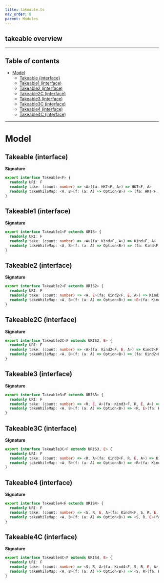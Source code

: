 ```yaml
---
title: takeable.ts
nav_order: 8
parent: Modules
---
```


## takeable overview

---

<h2 class="text-delta">Table of contents</h2>

- [Model](#model)
  - [Takeable (interface)](#takeable-interface)
  - [Takeable1 (interface)](#takeable1-interface)
  - [Takeable2 (interface)](#takeable2-interface)
  - [Takeable2C (interface)](#takeable2c-interface)
  - [Takeable3 (interface)](#takeable3-interface)
  - [Takeable3C (interface)](#takeable3c-interface)
  - [Takeable4 (interface)](#takeable4-interface)
  - [Takeable4C (interface)](#takeable4c-interface)

---

# Model

## Takeable (interface)

**Signature**

```ts
export interface Takeable<F> {
  readonly URI: F
  readonly take: (count: number) => <A>(fa: HKT<F, A>) => HKT<F, A>
  readonly takeWhileMap: <A, B>(f: (a: A) => Option<B>) => (fa: HKT<F, A>) => HKT<F, B>
}
```

## Takeable1 (interface)

**Signature**

```ts
export interface Takeable1<F extends URIS> {
  readonly URI: F
  readonly take: (count: number) => <A>(fa: Kind<F, A>) => Kind<F, A>
  readonly takeWhileMap: <A, B>(f: (a: A) => Option<B>) => (fa: Kind<F, A>) => Kind<F, B>
}
```

## Takeable2 (interface)

**Signature**

```ts
export interface Takeable2<F extends URIS2> {
  readonly URI: F
  readonly take: (count: number) => <A, E>(fa: Kind2<F, E, A>) => Kind2<F, E, A>
  readonly takeWhileMap: <A, B>(f: (a: A) => Option<B>) => <E>(fa: Kind2<F, E, A>) => Kind2<F, E, B>
}
```

## Takeable2C (interface)

**Signature**

```ts
export interface Takeable2C<F extends URIS2, E> {
  readonly URI: F
  readonly take: (count: number) => <A>(fa: Kind2<F, E, A>) => Kind2<F, E, A>
  readonly takeWhileMap: <A, B>(f: (a: A) => Option<B>) => (fa: Kind2<F, E, A>) => Kind2<F, E, B>
}
```

## Takeable3 (interface)

**Signature**

```ts
export interface Takeable3<F extends URIS3> {
  readonly URI: F
  readonly take: (count: number) => <R, E, A>(fa: Kind3<F, R, E, A>) => Kind3<F, R, E, A>
  readonly takeWhileMap: <A, B>(f: (a: A) => Option<B>) => <R, E>(fa: Kind3<F, R, E, A>) => Kind3<F, R, E, B>
}
```

## Takeable3C (interface)

**Signature**

```ts
export interface Takeable3C<F extends URIS3, E> {
  readonly URI: F
  readonly take: (count: number) => <R, A>(fa: Kind3<F, R, E, A>) => Kind3<F, R, E, A>
  readonly takeWhileMap: <A, B>(f: (a: A) => Option<B>) => <R>(fa: Kind3<F, R, E, A>) => Kind3<F, R, E, B>
}
```

## Takeable4 (interface)

**Signature**

```ts
export interface Takeable4<F extends URIS4> {
  readonly URI: F
  readonly take: (count: number) => <S, R, E, A>(fa: Kind4<F, S, R, E, A>) => Kind4<F, S, R, E, A>
  readonly takeWhileMap: <A, B>(f: (a: A) => Option<B>) => <S, R, E>(fa: Kind4<F, S, R, E, A>) => Kind4<F, S, R, E, B>
}
```

## Takeable4C (interface)

**Signature**

```ts
export interface Takeable4C<F extends URIS4, E> {
  readonly URI: F
  readonly take: (count: number) => <S, R, A>(fa: Kind4<F, S, R, E, A>) => Kind4<F, S, R, E, A>
  readonly takeWhileMap: <A, B>(f: (a: A) => Option<B>) => <S, R>(fa: Kind4<F, S, R, E, A>) => Kind4<F, S, R, E, B>
}
```
